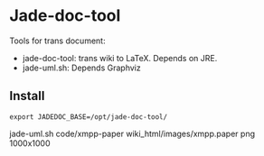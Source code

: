 Jade-doc-tool
=============

Tools for trans document:

* jade-doc-tool: trans wiki to LaTeX. Depends on JRE.
* jade-uml.sh: Depends Graphviz

Install
-----------

```
export JADEDOC_BASE=/opt/jade-doc-tool/
```

jade-uml.sh code/xmpp-paper wiki_html/images/xmpp.paper png 1000x1000
